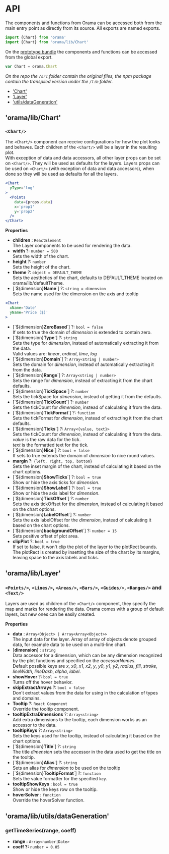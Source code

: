 
# API

The components and functions from Orama can be accessed both from the main entry point as directly from its source.  All exports are named exports.

```jsx
import {Chart} from 'orama'
import {Chart} from 'orama/lib/Chart'
```

On the [prototype bundle](quickSetup.md) the components and functions can be accessed from the global export.
```jsx
var Chart = orama.Chart
```
*On the repo the `/src` folder contain the original files, the npm package contain the transpiled version under the `/lib` folder.*


- ['Chart'](#oramalibchart)
- ['Layer'](#oramaliblayer)
- ['utils/dataGeneration'](#oramalibutilsdatageneration)


## 'orama/lib/Chart'

### `<Chart/>`

The `<Chart/>` component can receive configurations for how the plot looks and behaves. Each children of the `<Chart/>` will be a layer in the resulting plot.  
With exception of data and data accessors, all other layer props can be set on `<Chart/>`. They will be used as defaults for the layers.
Layers props can be used on `<Chart/>` (with exception of data and data accessors), when done so they will be used as defaults for all the layers.

```jsx
<Chart
  yType='log'
>
  <Points
    data={props.data}
    x='prop1'
    y='prop2'
  />
</Chart>
```

**Properties**

- **children** : `ReactElement`  
The Layer components to be used for rendering the data.
- **width** ?: `number = 500`  
Sets the width of the chart.
- **height** ?: `number`  
Sets the height of the chart.
- **theme** ?: `object = DEFAULT_THEME`  
Sets the aesthetics of the chart, defaults to DEFAULT_THEME located on orama/lib/defaultTheme.
- [\`${dimension}**Name**\`] ?: `string = dimension`  
Sets the name used for the dimension on the axis and tooltip
```jsx
<Chart
  xName='Date'
  yName='Price ($)'
>
```
- [\`${dimension}**ZeroBased**\`] ?: `bool = false`  
If sets to true the domain of *dimension* is extended to contain zero.
- [\`${dimension}**Type**\`] ?: `string`  
Sets the type for *dimension*, instead of automatically extracting it from the data.  
Valid values are: *linear*, *ordinal*, *time*, *log*
- [\`${dimension}**Domain**\`] ?: `Array<string | number>`  
Sets the domain for *dimension*, instead of automatically extracting it from the data.
- [\`${dimension}**Range**\`] ?: `Array<string | number>`  
Sets the range for *dimension*, instead of extracting it from the chart defaults.
- [\`${dimension}**TickSpace**\`] ?: `number`  
Sets the tickSpace for *dimension*, instead of getting it from the defaults.  
- [\`${dimension}**TickCount**\`] ?: `number`  
Sets the tickCount for *dimension*, instead of calculating it from the data.
- [\`${dimension}**TickFormat**\`] ?: `function`  
Sets the tickFormat for *dimension*, instead of extracting it from the chart defaults.
- [\`${dimension}**Ticks**\`] ?: `Array<{value, text}>`  
Sets the tickCount for *dimension*, instead of calculating it from the data.  
*value* is the raw data for the tick.  
*text* is the formatted text for the tick.
- [\`${dimension}**Nice**\`] ?: `bool = false`  
If sets to true extends the domain of *dimension* to nice round values.  
- **margin** ?: `{left, right, top, bottom}`  
Sets the inset margin of the chart, instead of calculating it based on the chart options.
- [\`${dimension}**ShowTicks**\`] ?: `bool = true`  
Show or hide the axis ticks for *dimension*.  
- [\`${dimension}**ShowLabel**\`] ?: `bool = true`  
Show or hide the axis label for *dimension*.  
- [\`${dimension}**TickOffset**\`] ?: `number`  
Sets the axis tickOffset for the *dimension*, instead of calculating it based on the chart options.
- [\`${dimension}**LabelOffset**\`] ?: `number`  
Sets the axis labelOffset for the *dimension*, instead of calculating it based on the chart options.
- [\`${dimension}**backgroundOffset**\`] ?: `number = 15`  
Sets positive offset of plot area.  
- **clipPlot** ?: `bool = true`  
If set to false, it won't clip the plot of the layer to the plotRect bounds. The plotRect is created by insetting the size of the chart by its margins, leaving space to the axis labels and ticks.

## 'orama/lib/Layer'

### `<Points/>`, `<Lines/>`, `<Areas/>`, `<Bars/>`, `<Guides/>`, `<Ranges/>` and `<Text/>`

Layers are used as children of the `<Chart/>` component, they specify the map and marks for rendering the data. Orama comes with a group of default layers, but new ones can be easily created.

**Properties**

- **data** : `Array<Object> | Array<Array<Object>>`  
The input data for the layer. Array of array of objects denote grouped data, for example data to be used on a multi-line chart.
- [**dimension**] : `string`  
Data accessor for a dimension, which can be any dimension recognized by the plot functions and specified on the *accessorNames*.  
Default possible keys are *x*, *x0*, *x1*, *x2*, *y*, *y0*, *y1*, *y2*, *radius*, *fill*, *stroke*, *lineWidth*, *lineDash*, *alpha*, *label*.
- **showHover** ?: `bool = true`  
Turns off the hover behavior.  
- **skipExtractArrays** ?: `bool = false`  
Don't extract values from the data for using in the calculation of types and domains.  
- **Tooltip** ?: `React Component`  
Override the tooltip component.
- **tooltipExtraDimensions** ?: `Array<string>`  
Add extra dimensions to the tooltip, each dimension works as an accessor to the data.
- **tooltipKeys** ?: `Array<string>`  
Sets the keys used for the tooltip, instead of calculating it based on the chart options.
- [\`${dimension}**Title**\`] ?: `string`  
The title *dimension* sets the accessor in the data used to get the title on the tooltip.
- [\`${dimension}**Alias**\`] ?: `string`  
Sets an alias for *dimension* to be used on the tooltip
- [\`${dimension}**TooltipFormat**\`] ?: `function`  
Sets the value formatter for the specified `key`.
- **tooltipShowKeys** : `bool = true`  
Show or hide the keys row on the tooltip.  
- **hoverSolver** : `function`  
Override the hoverSolver function.

## 'orama/lib/utils/dataGeneration'

### getTimeSeries(range, coeff)

- **range :** `Array<number|Date>`
- **coeff ?:** `number = 0.05`
